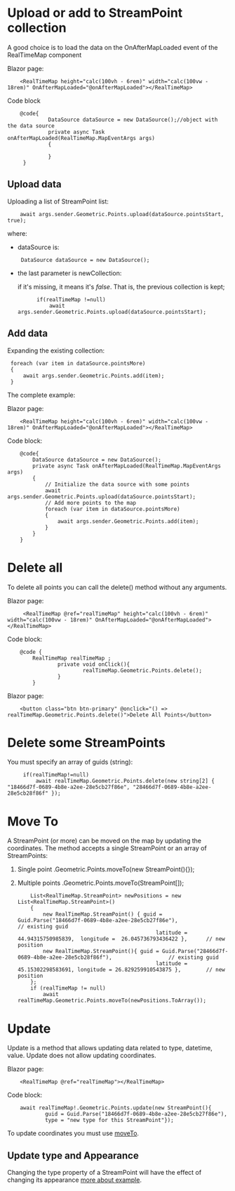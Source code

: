 # Upload or add to StreamPoint collection

A good choice is to load the data on the OnAfterMapLoaded event of the RealTimeMap component

Blazor page:

        <RealTimeMap height="calc(100vh - 6rem)" width="calc(100vw - 18rem)" OnAfterMapLoaded="@onAfterMapLoaded"></RealTimeMap>

Code block

        @code{
                 DataSource dataSource = new DataSource();//object with the data source
                 private async Task onAfterMapLoaded(RealTimeMap.MapEventArgs args)
                 {
                            
                 }
         }


## Upload data

Uploading a list of StreamPoint list:

        await args.sender.Geometric.Points.upload(dataSource.pointsStart, true);


where:

- dataSource is:

       DataSource dataSource = new DataSource();

- the last parameter is newCollection:
  
  if it's missing, it means it's _false_. That is, the previous collection is kept;

            if(realTimeMap !=null)
                await args.sender.Geometric.Points.upload(dataSource.pointsStart);

## Add data

Expanding the existing collection:

     foreach (var item in dataSource.pointsMore)
     {
         await args.sender.Geometric.Points.add(item);
     }


The complete example:

Blazor page:

        <RealTimeMap height="calc(100vh - 6rem)" width="calc(100vw - 18rem)" OnAfterMapLoaded="@onAfterMapLoaded"></RealTimeMap>

Code block:

        @code{
            DataSource dataSource = new DataSource();
            private async Task onAfterMapLoaded(RealTimeMap.MapEventArgs args)
            {
                // Initialize the data source with some points
                await args.sender.Geometric.Points.upload(dataSource.pointsStart);
                // Add more points to the map
                foreach (var item in dataSource.pointsMore)
                {
                    await args.sender.Geometric.Points.add(item);
                }
            }
        }

# Delete all 

To delete all points you can call the delete() method without any arguments.

Blazor page:

         <RealTimeMap @ref="realTimeMap" height="calc(100vh - 6rem)" width="calc(100vw - 18rem)" OnAfterMapLoaded="@onAfterMapLoaded"></RealTimeMap>

Code block:

        @code {
            RealTimeMap realTimeMap ;
                    private void onClick(){
                            realTimeMap.Geometric.Points.delete();
                    }
            }

Blazor page:

        <button class="btn btn-primary" @onclick="() => realTimeMap.Geometric.Points.delete()">Delete All Points</button>

# Delete some StreamPoints

You must specify an array of guids (string):

         if(realTimeMap!=null)
             await realTimeMap.Geometric.Points.delete(new string[2] { "18466d7f-0689-4b8e-a2ee-28e5cb27f86e", "28466d7f-0689-4b8e-a2ee-28e5cb28f86f" });

# Move To

A StreamPoint (or more) can be moved on the map by updating the coordinates. The method accepts a single StreamPoint or an array of StreamPoints:

1. Single point .Geometric.Points.moveTo(new StreamPoint(){});
2. Multiple points .Geometric.Points.moveTo(StreamPoint[]);



           List<RealTimeMap.StreamPoint> newPositions = new List<RealTimeMap.StreamPoint>()
           {
               new RealTimeMap.StreamPoint() { guid = Guid.Parse("18466d7f-0689-4b8e-a2ee-28e5cb27f86e"),                 // existing guid
                                                   latitude = 44.94315750985839,  longitude =  26.045736793436422 },      // new position
               new RealTimeMap.StreamPoint(){ guid = Guid.Parse("28466d7f-0689-4b8e-a2ee-28e5cb28f86f"),                  // existing guid               
                                                   latitude = 45.15302298583691, longitude = 26.829259910543875 },        // new position
           };
           if (realTimeMap != null)
               await realTimeMap.Geometric.Points.moveTo(newPositions.ToArray());

# Update

Update is a method that allows updating data related to type, datetime, value. Update does not allow updating coordinates. 

Blazor page:

        <RealTimeMap @ref="realTimeMap"></RealTimeMap>

Code block:

        await realTimeMap!.Geometric.Points.update(new StreamPoint(){
                guid = Guid.Parse("18466d7f-0689-4b8e-a2ee-28e5cb27f86e"), 
                type = "new type for this StreamPoint"});

To update coordinates you must use [moveTo](https://github.com/ichim/LeafletForBlazor-NuGet/blob/main/Working%20with%20StreamPoint/Collection/README.md#move-to).

## Update type and Appearance

Changing the type property of a StreamPoint will have the effect of changing its appearance [more about example](https://github.com/ichim/LeafletForBlazor-NuGet/tree/main/Working%20with%20StreamPoint/Collection#update).


